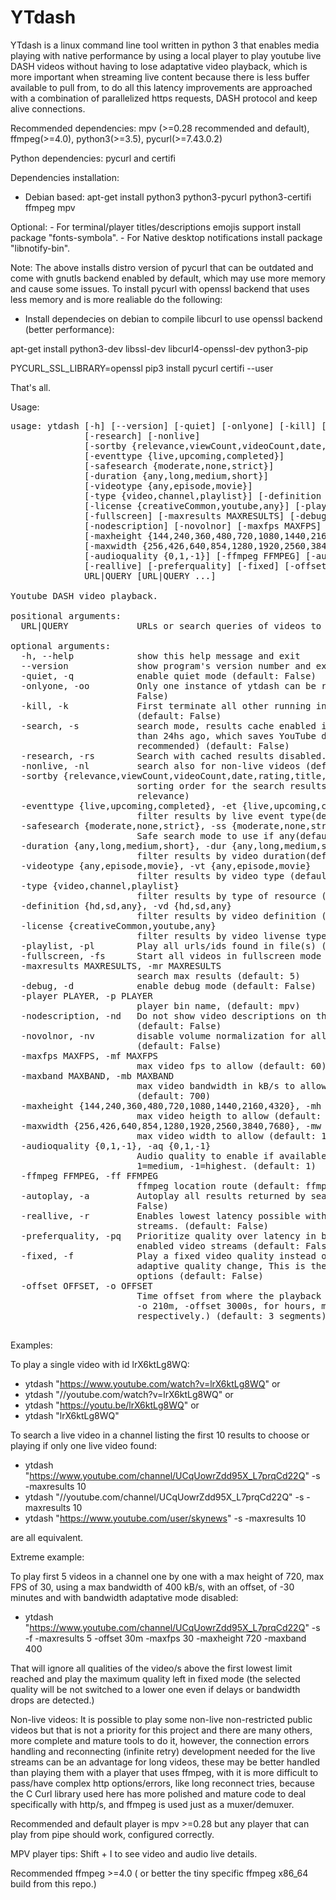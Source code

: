 
# YTdash
YTdash is a linux command line tool written in python 3 that enables media playing with native performance by using a local player to play youtube live DASH videos without having to lose adaptative video playback, which is more important when streaming live content because there is less buffer available to pull from, to do all this latency improvements are approached with a combination of parallelized https requests, DASH protocol and keep alive connections.

Recommended dependencies: mpv (>=0.28 recommended and default), ffmpeg(>=4.0), python3(>=3.5), pycurl(>=7.43.0.2)

Python dependencies: pycurl and certifi

Dependencies installation: 
- Debian based:
apt-get install python3 python3-pycurl python3-certifi ffmpeg mpv 

Optional: - For terminal/player titles/descriptions emojis support install package "fonts-symbola".
          - For Native desktop notifications install package "libnotify-bin".

Note: The above installs distro version of pycurl that can be outdated and come with gnutls backend enabled by default, which may use more memory and cause some issues. To install pycurl with openssl backend that uses less memory and is more realiable do the following:

- Install dependecies on debian to compile libcurl to use openssl backend (better performance):

apt-get install python3-dev libssl-dev libcurl4-openssl-dev python3-pip

PYCURL_SSL_LIBRARY=openssl pip3 install pycurl certifi --user

That's all.

Usage: 
<pre>
usage: ytdash [-h] [--version] [-quiet] [-onlyone] [-kill] [-search]
              [-research] [-nonlive]
              [-sortby {relevance,viewCount,videoCount,date,rating,title,rating}]
              [-eventtype {live,upcoming,completed}]
              [-safesearch {moderate,none,strict}]
              [-duration {any,long,medium,short}]
              [-videotype {any,episode,movie}]
              [-type {video,channel,playlist}] [-definition {hd,sd,any}]
              [-license {creativeCommon,youtube,any}] [-playlist]
              [-fullscreen] [-maxresults MAXRESULTS] [-debug] [-player PLAYER]
              [-nodescription] [-novolnor] [-maxfps MAXFPS] [-maxband MAXBAND]
              [-maxheight {144,240,360,480,720,1080,1440,2160,4320}]
              [-maxwidth {256,426,640,854,1280,1920,2560,3840,7680}]
              [-audioquality {0,1,-1}] [-ffmpeg FFMPEG] [-autoplay]
              [-reallive] [-preferquality] [-fixed] [-offset OFFSET]
              URL|QUERY [URL|QUERY ...]

Youtube DASH video playback.

positional arguments:
  URL|QUERY             URLs or search queries of videos to play

optional arguments:
  -h, --help            show this help message and exit
  --version             show program's version number and exit
  -quiet, -q            enable quiet mode (default: False)
  -onlyone, -oo         Only one instance of ytdash can be running. (default:
                        False)
  -kill, -k             First terminate all other running instances of ytdash.
                        (default: False)
  -search, -s           search mode, results cache enabled if searched less
                        than 24hs ago, which saves YouTube daily quota,
                        recommended) (default: False)
  -research, -rs        Search with cached results disabled. (default: False)
  -nonlive, -nl         search also for non-live videos (default: False)
  -sortby {relevance,viewCount,videoCount,date,rating,title,rating}, -sb {relevance,viewCount,videoCount,date,rating,title,rating}
                        sorting order for the search results (default:
                        relevance)
  -eventtype {live,upcoming,completed}, -et {live,upcoming,completed}
                        filter results by live event type(default: live)
  -safesearch {moderate,none,strict}, -ss {moderate,none,strict}
                        Safe search mode to use if any(default: moderate)
  -duration {any,long,medium,short}, -dur {any,long,medium,short}
                        filter results by video duration(default: any)
  -videotype {any,episode,movie}, -vt {any,episode,movie}
                        filter results by video type (default: any)
  -type {video,channel,playlist}
                        filter results by type of resource (default: video)
  -definition {hd,sd,any}, -vd {hd,sd,any}
                        filter results by video definition (default: any)
  -license {creativeCommon,youtube,any}
                        filter results by video livense type (default: any)
  -playlist, -pl        Play all urls/ids found in file(s) (default: False)
  -fullscreen, -fs      Start all videos in fullscreen mode (default: False)
  -maxresults MAXRESULTS, -mr MAXRESULTS
                        search max results (default: 5)
  -debug, -d            enable debug mode (default: False)
  -player PLAYER, -p PLAYER
                        player bin name, (default: mpv)
  -nodescription, -nd   Do not show video descriptions on the terminal/player
                        (default: False)
  -novolnor, -nv        disable volume normalization for all videos (mpv).
                        (default: False)
  -maxfps MAXFPS, -mf MAXFPS
                        max video fps to allow (default: 60)
  -maxband MAXBAND, -mb MAXBAND
                        max video bandwidth in kB/s to allow when possible
                        (default: 700)
  -maxheight {144,240,360,480,720,1080,1440,2160,4320}, -mh {144,240,360,480,720,1080,1440,2160,4320}
                        max video heigth to allow (default: 768)
  -maxwidth {256,426,640,854,1280,1920,2560,3840,7680}, -mw {256,426,640,854,1280,1920,2560,3840,7680}
                        max video width to allow (default: 1360)
  -audioquality {0,1,-1}, -aq {0,1,-1}
                        Audio quality to enable if available, 0=lowest,
                        1=medium, -1=highest. (default: 1)
  -ffmpeg FFMPEG, -ff FFMPEG
                        ffmpeg location route (default: ffmpeg)
  -autoplay, -a         Autoplay all results returned by search mode (default:
                        False)
  -reallive, -r         Enables lowest latency possible with all types of live
                        streams. (default: False)
  -preferquality, -pq   Prioritize quality over latency in bandwidth-adaptive
                        enabled video streams (default: False)
  -fixed, -f            Play a fixed video quality instead of doing bandwidth
                        adaptive quality change, This is the max set from
                        options (default: False)
  -offset OFFSET, -o OFFSET
                        Time offset from where the playback start,(i.e: -o 2h,
                        -o 210m, -offset 3000s, for hours, minutes and seconds
                        respectively.) (default: 3 segments)

</pre>
Examples:

To play a single video with id lrX6ktLg8WQ:
- ytdash "https://www.youtube.com/watch?v=lrX6ktLg8WQ" or
- ytdash "//youtube.com/watch?v=lrX6ktLg8WQ" or
- ytdash "https://youtu.be/lrX6ktLg8WQ" or
- ytdash "lrX6ktLg8WQ"

To search a live video in a channel listing the first 10 results to choose or playing if only one live video found:

- ytdash "https://www.youtube.com/channel/UCqUowrZdd95X_L7prqCd22Q" -s -maxresults 10
- ytdash "//youtube.com/channel/UCqUowrZdd95X_L7prqCd22Q" -s -maxresults 10
- ytdash "https://www.youtube.com/user/skynews" -s -maxresults 10

are all equivalent.

Extreme example:

To play first 5 videos in a channel one by one with a max height of 720, max FPS of 30, using a max bandwidth of 400 kB/s, with an offset, of -30 minutes and with bandwidth adaptative mode disabled:

- ytdash "https://www.youtube.com/channel/UCqUowrZdd95X_L7prqCd22Q" -s -f -maxresults 5 -offset 30m -maxfps 30 -maxheight 720 -maxband 400

That will ignore all qualities of the video/s above the first lowest limit reached and play the maximum quality left in fixed mode (the selected quality will be not switched to a lower one even if delays or bandwidth drops are detected.)

Non-live videos:
It is possible to play some non-live non-restricted public videos but that is not a priority for this project and there are many others, more complete and mature tools to do it, however, the connection errors handling and reconnecting (infinite retry)  development needed for the live streams can be an advantage for long videos, these may be better handled than playing them  with a player that uses ffmpeg, with it is more difficult to pass/have complex http options/errors, like long reconnect tries, because the C Curl library used here has more polished and mature code to deal specifically with http/s, and ffmpeg is used just as a muxer/demuxer.

Recommended and default player is mpv >=0.28 but any player that can play from pipe should work, configured correctly.

MPV player tips: Shift + I to see video and audio live details.

Recommended ffmpeg >=4.0 ( or better the tiny specific ffmpeg x86_64 build from this repo.)


